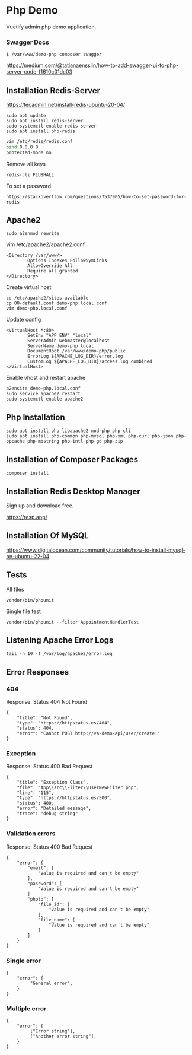 
# Php Demo

Vuetify admin php demo application.

### Swagger Docs

```
$ /var/www/demo-php composer swagger
```

<a href="https://medium.com/@tatianaensslin/how-to-add-swagger-ui-to-php-server-code-f1610c01dc03">https://medium.com/@tatianaensslin/how-to-add-swagger-ui-to-php-server-code-f1610c01dc03</a>

## Installation Redis-Server

<a href="https://tecadmin.net/install-redis-ubuntu-20-04//">https://tecadmin.net/install-redis-ubuntu-20-04/</a>

```
sudo apt update
sudo apt install redis-server
sudo systemctl enable redis-server
sudo apt install php-redis
```

```sh
vim /etc/redis/redis.conf
bind 0.0.0.0
protected-mode no
```

Remove all keys

```
redis-cli FLUSHALL
```

To set a password

```
https://stackoverflow.com/questions/7537905/how-to-set-password-for-redis
```

## Apache2

```
sudo a2enmod rewrite
```

vim /etc/apache2/apache2.conf

```
<Directory /var/www/>
        Options Indexes FollowSymLinks
        AllowOverride All
        Require all granted
</Directory>
```

Create virtual host

```
cd /etc/apache2/sites-available
cp 00-default.conf demo-php.local.conf
vim demo-php.local.conf
```

Update config

```
<VirtualHost *:80>
        SetEnv "APP_ENV" "local"
        ServerAdmin webmaster@localhost
        ServerName demo-php.local
        DocumentRoot /var/www/demo-php/public
        ErrorLog ${APACHE_LOG_DIR}/error.log
        CustomLog ${APACHE_LOG_DIR}/access.log combined
</VirtualHost>
```

Enable vhost and restart apache

```
a2ensite demo-php.local.conf
sudo service apache2 restart
sudo systemctl enable apache2
```

## Php Installation

```
sudo apt install php libapache2-mod-php php-cli
sudo apt install php-common php-mysql php-xml php-curl php-json php-opcache php-mbstring php-intl php-gd php-zip
```

## Installation of Composer Packages

```
composer install
```

## Installation Redis Desktop Manager

Sign up and download free.

<a href="https://resp.app/">https://resp.app/</a>

## Installation Of MySQL

https://www.digitalocean.com/community/tutorials/how-to-install-mysql-on-ubuntu-22-04

## Tests

All files

```
vendor/bin/phpunit
```

Single file test

```
vendor/bin/phpunit --filter AppointmentHandlerTest
````

## Listening Apache Error Logs

```
tail -n 10 -f /var/log/apache2/error.log
```

## Error Responses

### 404

Response: Status 404 Not Found

```
{
    "title": "Not Found",
    "type": "https://httpstatus.es/404",
    "status": 404,
    "error": "Cannot POST http://va-demo-api/user/create!"
}
```

### Exception

Response: Status 400 Bad Request

```
{
    "title": "Exception Class",
    "file": "App\\src\\Filter\\UserNewFilter.php",
    "line": "115",
    "type": "https://httpstatus.es/500",
    "status": 400,
    "error": "Detailed message",
    "trace": "debug string"
}
```

### Validation errors

Response: Status 400 Bad Request 

```
{
    "error": {
        "email": [
            "Value is required and can't be empty"
        ],
        "password": [
            "Value is required and can't be empty"
        ]
        "photo": [
            "file_id": [
                "Value is required and can't be empty"
            ],
            "file_name": [
                "Value is required and can't be empty"
            ]
        ]
    }
}
```

### Single error

```
{
    "error": {
         "General error",
    }
}
```

### Multiple error

```
{
    "error": {
         ["Error string"],
         ["Another error string"],
    }
}
```
